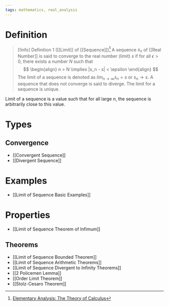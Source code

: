 ```yaml
---
tags: mathematics, real_analysis
---
```


# Definition

> [!info] Definition 1 ([[Limit]] of [[Sequence]])[^1]
> A sequence $s_n$ of [[Real Number]] is said to converge to the real number (limit) $s$ if for all $\epsilon > 0$, there exists a number $N$ such that
> $$
> \begin{align}
> n > N \implies |s_n - s| < \epsilon
> \end{align}
> $$
> The limit of a sequence is denoted as $lim_{n \rightarrow \infty} s_n = s$ or $s_n \rightarrow s$. A sequence that does not converge is said to diverge.
> The limit for a sequence is unique.

Limit of a sequence is a value such that for all large $n$, the sequence is arbitrarily close to this value.

# Types
## Convergence
- [[Convergent Sequence]]
- [[Divergent Sequence]]

# Examples
- [[Limit of Sequence Basic Examples]]

# Properties
- [[Limit of Sequence Theorem of Infimum]]

## Theorems
- [[Limit of Sequence Bounded Theorem]]
- [[Limit of Sequence Arithmetic Theorems]]
- [[Limit of Sequence Divergent to Infinity Theorems]]
- [[2 Policemen Lemma]]
- [[Order Limit Theorem]]
- [[Stolz-Cesaro Theorem]]

[^1]: [Elementary Analysis: The Theory of Calculus](zotero://open-pdf/library/items/GUY2WR3V?page=47)